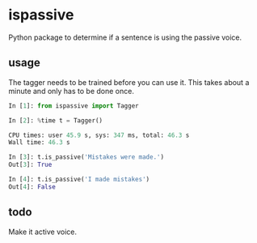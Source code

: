 # ispassive

Python package to determine if a sentence is using the passive voice.

## usage

The tagger needs to be trained before you can use it. This takes about a minute
and only has to be done once.

```python
In [1]: from ispassive import Tagger

In [2]: %time t = Tagger()

CPU times: user 45.9 s, sys: 347 ms, total: 46.3 s
Wall time: 46.3 s

In [3]: t.is_passive('Mistakes were made.')
Out[3]: True

In [4]: t.is_passive('I made mistakes')
Out[4]: False


```

## todo

Make it active voice.
